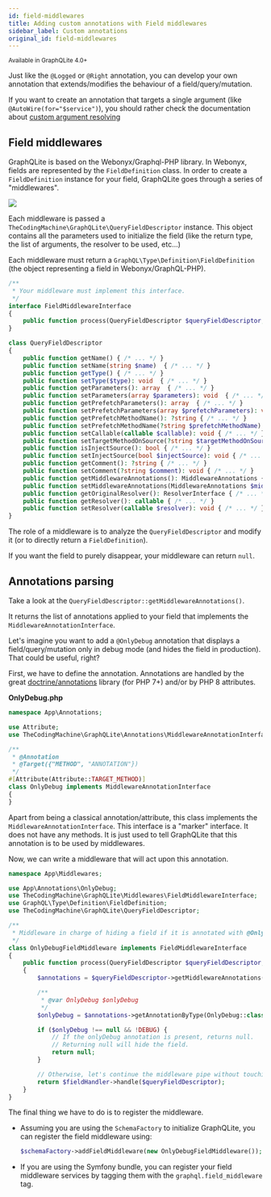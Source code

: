```yaml
---
id: field-middlewares
title: Adding custom annotations with Field middlewares
sidebar_label: Custom annotations
original_id: field-middlewares
---
```

<small>Available in GraphQLite 4.0+</small>

Just like the `@Logged` or `@Right` annotation, you can develop your own annotation that extends/modifies the behaviour
of a field/query/mutation.

<div class="alert alert--warning">If you want to create an annotation that targets a single argument (like <code>@AutoWire(for="$service")</code>),
you should rather check the documentation about <a href="argument-resolving">custom argument resolving</a></div>

## Field middlewares

GraphQLite is based on the Webonyx/Graphql-PHP library. In Webonyx, fields are represented by the `FieldDefinition` class.
In order to create a `FieldDefinition` instance for your field, GraphQLite goes through a series of "middlewares".

![](/img/field_middleware.svg)

Each middleware is passed a `TheCodingMachine\GraphQLite\QueryFieldDescriptor` instance. This object contains all the
parameters used to initialize the field (like the return type, the list of arguments, the resolver to be used, etc...)

Each middleware must return a `GraphQL\Type\Definition\FieldDefinition` (the object representing a field in Webonyx/GraphQL-PHP).

```php
/**
 * Your middleware must implement this interface.
 */
interface FieldMiddlewareInterface
{
    public function process(QueryFieldDescriptor $queryFieldDescriptor, FieldHandlerInterface $fieldHandler): ?FieldDefinition;
}
```

```php
class QueryFieldDescriptor
{
    public function getName() { /* ... */ }
    public function setName(string $name)  { /* ... */ }
    public function getType() { /* ... */ }
    public function setType($type): void  { /* ... */ }
    public function getParameters(): array  { /* ... */ }
    public function setParameters(array $parameters): void  { /* ... */ }
    public function getPrefetchParameters(): array  { /* ... */ }
    public function setPrefetchParameters(array $prefetchParameters): void  { /* ... */ }
    public function getPrefetchMethodName(): ?string { /* ... */ }
    public function setPrefetchMethodName(?string $prefetchMethodName): void { /* ... */ }
    public function setCallable(callable $callable): void { /* ... */ }
    public function setTargetMethodOnSource(?string $targetMethodOnSource): void { /* ... */ }
    public function isInjectSource(): bool { /* ... */ }
    public function setInjectSource(bool $injectSource): void { /* ... */ }
    public function getComment(): ?string { /* ... */ }
    public function setComment(?string $comment): void { /* ... */ }
    public function getMiddlewareAnnotations(): MiddlewareAnnotations { /* ... */ }
    public function setMiddlewareAnnotations(MiddlewareAnnotations $middlewareAnnotations): void { /* ... */ }
    public function getOriginalResolver(): ResolverInterface { /* ... */ }
    public function getResolver(): callable { /* ... */ }
    public function setResolver(callable $resolver): void { /* ... */ }
}
```

The role of a middleware is to analyze the `QueryFieldDescriptor` and modify it (or to directly return a `FieldDefinition`).

If you want the field to purely disappear, your middleware can return `null`.

## Annotations parsing

Take a look at the `QueryFieldDescriptor::getMiddlewareAnnotations()`.

It returns the list of annotations applied to your field that implements the `MiddlewareAnnotationInterface`.

Let's imagine you want to add a `@OnlyDebug` annotation that displays a field/query/mutation only in debug mode (and
hides the field in production). That could be useful, right?

First, we have to define the annotation. Annotations are handled by the great [doctrine/annotations](https://www.doctrine-project.org/projects/doctrine-annotations/en/1.6/index.html) library (for PHP 7+) and/or by PHP 8 attributes.

**OnlyDebug.php**
```php
namespace App\Annotations;

use Attribute;
use TheCodingMachine\GraphQLite\Annotations\MiddlewareAnnotationInterface;

/**
 * @Annotation
 * @Target({"METHOD", "ANNOTATION"})
 */
#[Attribute(Attribute::TARGET_METHOD)]
class OnlyDebug implements MiddlewareAnnotationInterface
{
}
```

Apart from being a classical annotation/attribute, this class implements the `MiddlewareAnnotationInterface`. This interface
is a "marker" interface. It does not have any methods. It is just used to tell GraphQLite that this annotation
is to be used by middlewares.

Now, we can write a middleware that will act upon this annotation.

```php
namespace App\Middlewares;

use App\Annotations\OnlyDebug;
use TheCodingMachine\GraphQLite\Middlewares\FieldMiddlewareInterface;
use GraphQL\Type\Definition\FieldDefinition;
use TheCodingMachine\GraphQLite\QueryFieldDescriptor;

/**
 * Middleware in charge of hiding a field if it is annotated with @OnlyDebug and the DEBUG constant is not set
 */
class OnlyDebugFieldMiddleware implements FieldMiddlewareInterface
{
    public function process(QueryFieldDescriptor $queryFieldDescriptor, FieldHandlerInterface $fieldHandler): ?FieldDefinition
    {
        $annotations = $queryFieldDescriptor->getMiddlewareAnnotations();

        /**
         * @var OnlyDebug $onlyDebug
         */
        $onlyDebug = $annotations->getAnnotationByType(OnlyDebug::class);

        if ($onlyDebug !== null && !DEBUG) {
            // If the onlyDebug annotation is present, returns null.
            // Returning null will hide the field.
            return null;
        }

        // Otherwise, let's continue the middleware pipe without touching anything.
        return $fieldHandler->handle($queryFieldDescriptor);
    }
}
```

The final thing we have to do is to register the middleware.

- Assuming you are using the `SchemaFactory` to initialize GraphQLite, you can register the field middleware using:
  ```php
  $schemaFactory->addFieldMiddleware(new OnlyDebugFieldMiddleware());
  ```
- If you are using the Symfony bundle, you can register your field middleware services by tagging them with the `graphql.field_middleware` tag.
